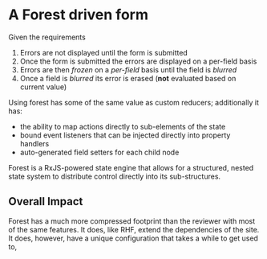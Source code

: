 # A Forest driven form

Given the requirements

1. Errors are not displayed until the form is submitted
2. Once the form is submitted the errors are displayed on a per-field basis
3. Errors are then _frozen_ on a _per-field_ basis until the field is _blurred_
4. Once a field is _blurred_ its error is erased (**not** evaluated based on current value) 

Using forest has some of the same value as custom reducers; additionally it has:

* the ability to map actions directly to sub-elements of the state
* bound event listeners that can be injected directly into property handlers
* auto-generated field setters for each child node

Forest is a RxJS-powered state engine that allows for a structured, nested state system
to distribute control directly into its sub-structures. 

## Overall Impact

Forest has a much more compressed footprint than the reviewer with most of the same features. 
It does, like RHF, extend the dependencies of the site. It does, however, have a
unique configuration that takes a while to get used to, 
